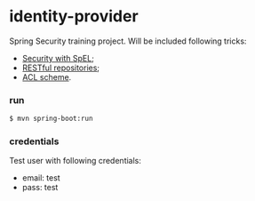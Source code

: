 # identity-provider
Spring Security training project.
Will be included following tricks: 
* [Security with SpEL](https://docs.spring.io/spring-security/site/docs/current/reference/html/el-access.html);
* [RESTful repositories](https://docs.spring.io/spring-data/rest/docs/current/reference/html/);
* [ACL scheme](https://docs.spring.io/spring-security/site/docs/current/reference/html/appendix-schema.html).

### run
```sh
$ mvn spring-boot:run
```
### credentials
 Test user with following credentials:
 * email: test
 * pass: test